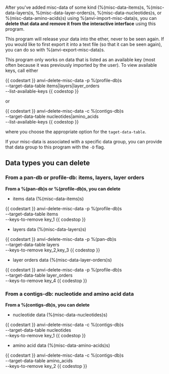 After you've added misc-data of some kind (%(misc-data-items)s, %(misc-data-layers)s, %(misc-data-layer-orders)s, %(misc-data-nucleotides)s, or %(misc-data-amino-acids)s) using %(anvi-import-misc-data)s, you can **delete that data and remove it from the interactive interface** using this program. 

This program will release your data into the ether, never to be seen again. If you would like to first export it into a text file (so that it can be seen again), you can do so with %(anvi-export-misc-data)s. 

This program only works on data that is listed as an available key (most often because it was previously imported by the user). To view available keys, call either

{{ codestart }}
anvi-delete-misc-data -p %(profile-db)s \
                      --target-data-table items|layers|layer_orders \
                      --list-available-keys
{{ codestop }}

or 

{{ codestart }}
anvi-delete-misc-data -c %(contigs-db)s \
                      --target-data-table nucleotides|amino_acids \
                      --list-available-keys
{{ codestop }}

where you choose the appropriate option for the `taget-data-table`. 

If your misc-data is associated with a specific data group, you can provide that data group to this program with the `-D` flag. 

## Data types you can delete 

### From a pan-db or profile-db: items, layers, layer orders

**From a %(pan-db)s or %(profile-db)s, you can delete**

- items data (%(misc-data-items)s) 

{{ codestart }}
anvi-delete-misc-data -p %(profile-db)s \
                      --target-data-table items \
                      --keys-to-remove key_1
{{ codestop }}

- layers data (%(misc-data-layers)s)

{{ codestart }}
anvi-delete-misc-data -p %(pan-db)s \
                      --target-data-table layers \
                      --keys-to-remove key_2,key_3
{{ codestop }}

- layer orders data (%(misc-data-layer-orders)s)

{{ codestart }}
anvi-delete-misc-data -p %(profile-db)s \
                      --target-data-table layer_orders \
                      --keys-to-remove key_4
{{ codestop }}

### From a contigs-db: nucleotide and amino acid data

**From a %(contigs-db)s, you can delete**

- nucleotide data (%(misc-data-nucleotides)s)

{{ codestart }}
anvi-delete-misc-data -c %(contigs-db)s \
                      --target-data-table nucleotides \
                      --keys-to-remove key_1
{{ codestop }}

- amino acid data (%(misc-data-amino-acids)s)

{{ codestart }}
anvi-delete-misc-data -c %(contigs-db)s \
                      --target-data-table amino_acids \
                      --keys-to-remove key_2
{{ codestop }}
